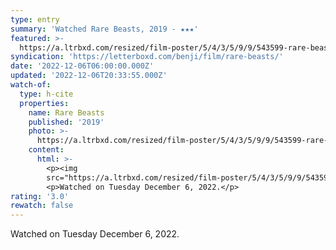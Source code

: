 ```yaml
---
type: entry
summary: 'Watched Rare Beasts, 2019 - ★★★'
featured: >-
  https://a.ltrbxd.com/resized/film-poster/5/4/3/5/9/9/543599-rare-beasts-0-600-0-900-crop.jpg?v=0b9498d3af
syndication: 'https://letterboxd.com/benji/film/rare-beasts/'
date: '2022-12-06T06:00:00.000Z'
updated: '2022-12-06T20:33:55.000Z'
watch-of:
  type: h-cite
  properties:
    name: Rare Beasts
    published: '2019'
    photo: >-
      https://a.ltrbxd.com/resized/film-poster/5/4/3/5/9/9/543599-rare-beasts-0-600-0-900-crop.jpg?v=0b9498d3af
    content:
      html: >-
        <p><img
        src="https://a.ltrbxd.com/resized/film-poster/5/4/3/5/9/9/543599-rare-beasts-0-600-0-900-crop.jpg?v=0b9498d3af"/></p>
        <p>Watched on Tuesday December 6, 2022.</p>
rating: '3.0'
rewatch: false
---
```

Watched on Tuesday December 6, 2022.
